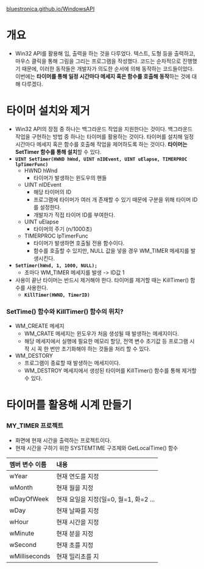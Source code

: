 [bluestronica.github.io/WindowsAPI](https://bluestronica.github.io/WindowsAPI)

# 개요
- Win32 API를 활용해 입, 출력을 하는 것을 다루었다. 텍스트, 도형 등을 출력하고, 마우스 클릭을 통해 그림을 그리는 프로그램을 작성했다. 코드는 순차적으로 진행했기 때문에, 이러한 동작들은 개발자가 의도한 순서에 의해 동작하는 코드들이었다. 이번에는 **타이머를 통해 일정 시간마다 메세지 혹은 함수를 호출해 동작**하는 것에 대해 다루겠다.

# 타이머 설치와 제거
- Win32 API의 장점 중 하나는 백그라운드 작업을 지원한다는 것이다. 백그라운드 작업을 구현하는 방법 중 하나는 타이머를 활용하는 것이다. 타이머를 설치해 일정 시간마다 메세지 혹은 함수를 호출해 작업을 제어하도록 하는 것이다. **타이머는 SetTimer 함수를 통해 설치**할 수 있다.
- **`UINT SetTimer(HWND hWnd, UINT nIDEvent, UINT uElapse, TIMERPROC lpTimerFunc)`**
  - HWND hWnd
    - 타이머가 발생하는 윈도우의 핸들
  - UINT nIDEvent
    - 해당 타이머의 ID
    - 프로그램에 타이머가 여러 개 존재할 수 있기 때문에 구분을 위해 타이머 ID를 설정한다.
    - 개발자가 직접 타이머 ID를 부여한다.
  - UINT uElapse
    - 타이머의 주기 (n/1000초)    
  - TIMERPROC lpTimerFunc
    - 타이머가 발생하면 호출될 전용 함수이다.
    - 함수를 호출할 수 있지만, NULL 값을 넣을 경우 WM_TIMER 메세지를 발생시킨다.
- **`SetTimer(hWnd, 1, 1000, NULL);`**
  - 초마다 WM_TIMER 메세지를 발생 -> ID값 1
- 사용이 끝난 타이머는 반드시 제거해야 한다. 타이머를 제거할 때는 KillTimer() 함수를 사용한다.
  - **`KillTimer(HWND, TimerID)`**  

### SetTime() 함수와 KillTimer() 함수의 위치?
- WM_CREATE 메세지
  - WM_CRATE 메세지는 윈도우가 처음 생성될 때 발생하는 메세지이다. 
  - 해당 메세지에서 실행에 필요한 메모리 할당, 전역 변수 초기값 등 프로그램 시작 시 꼭 한 번만 초기화해야 하는 것들을 처리 할 수 있다.
- WM_DESTORY
  - 프로그램이 종료할 때 발생하는 메세지이다.
  - WM_DESTROY 메세지에서 생성된 타이머를 KillTimer() 함수를 통해 제거할 수 있다.

# 타이머를 활용해 시계 만들기

### MY_TIMER 프로젝트
- 화면에 현재 시간을 출력하는 프로젝트이다.
- 현재 시간을 구하기 위한 SYSTEMTIME 구조체와 GetLocalTime() 함수

| 멤버 변수 이름 | 내용 |
|:---|:---|
| wYear | 현재 연도를 지정 |
| wMonth | 현재 월을 지정 |
| wDayOfWeek | 현재 요일을 지정(일=0, 월=1, 화=2 ... |
| wDay | 현재 날짜를 지정 |
| wHour | 현재 시간을 지정 |
| wMinute | 현재 분을 지정 |
| wSecond | 현재 초를 지정 |
| wMilliseconds | 현재 밀리초를 지 |

```c

```


























